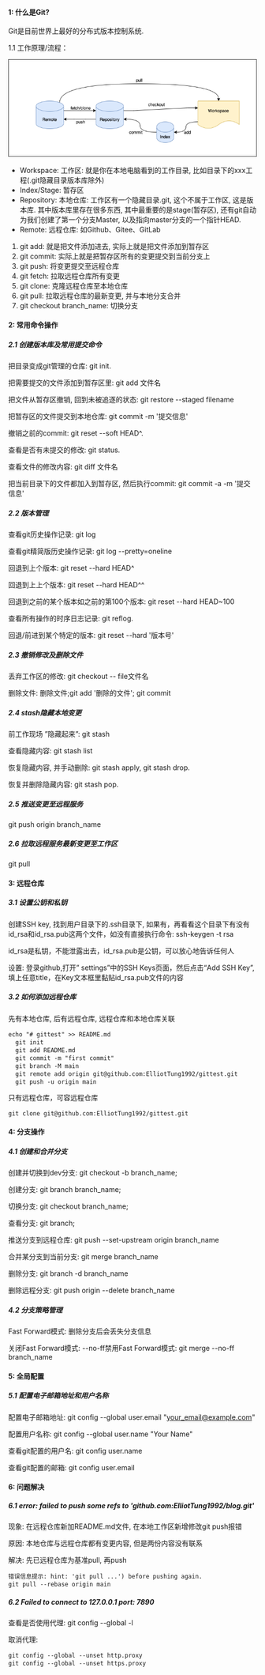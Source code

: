 #### 1: 什么是Git?

Git是目前世界上最好的分布式版本控制系统.

1.1 工作原理/流程：

![gitFlowChart](https://raw.githubusercontent.com/LittleElliotTung1992/pic_bed/main/root/gitFlowChart.png)

- Workspace: 工作区: 就是你在本地电脑看到的工作目录, 比如目录下的xxx工程(.git隐藏目录版本库除外)
- Index/Stage: 暂存区
- Repository: 本地仓库: 工作区有一个隐藏目录.git, 这个不属于工作区, 这是版本库. 其中版本库里存在很多东西, 其中最重要的是stage(暂存区), 还有git自动为我们创建了第一个分支Master, 以及指向master分支的一个指针HEAD.
- Remote: 远程仓库: 如Github、Gitee、GitLab



1. git add: 就是把文件添加进去, 实际上就是把文件添加到暂存区
2. git commit: 实际上就是把暂存区所有的变更提交到当前分支上
3. git push: 将变更提交至远程仓库
4. git fetch: 拉取远程仓库所有变更
5. git clone: 克隆远程仓库至本地仓库
6. git pull: 拉取远程仓库的最新变更, 并与本地分支合并
7. git checkout branch_name: 切换分支 



#### 2: 常用命令操作

##### 2.1 创建版本库及常用提交命令

把目录变成git管理的仓库: git init.

把需要提交的文件添加到暂存区里: git add 文件名

把文件从暂存区撤销, 回到未被追逐的状态: git restore --staged filename

把暂存区的文件提交到本地仓库: git commit -m '提交信息'

撤销之前的commit: git reset --soft HEAD^.

查看是否有未提交的修改: git status.

查看文件的修改内容: git diff 文件名

把当前目录下的文件都加入到暂存区, 然后执行commit: git commit -a -m '提交信息'

##### 2.2 版本管理

查看git历史操作记录: git log

查看git精简版历史操作记录: git log --pretty=oneline

回退到上个版本: git reset --hard HEAD^

回退到上上个版本: git reset --hard HEAD^^

回退到之前的某个版本如之前的第100个版本: git reset --hard HEAD~100

查看所有操作的时序日志记录: git reflog.

回退/前进到某个特定的版本: git reset --hard '版本号'

##### 2.3 撤销修改及删除文件

丢弃工作区的修改: git checkout -- file文件名

删除文件: 删除文件;git add '删除的文件'; git commit

##### 2.4 stash隐藏本地变更

前工作现场 ”隐藏起来”: git stash

查看隐藏内容: git stash list

恢复隐藏内容, 并手动删除: git stash apply, git stash drop.

恢复并删除隐藏内容: git stash pop.

##### 2.5 推送变更至远程服务

git push origin branch_name

##### 2.6 拉取远程服务最新变更至工作区

git pull



#### 3: 远程仓库

##### 3.1 设置公钥和私钥

创建SSH key, 找到用户目录下的.ssh目录下, 如果有，再看看这个目录下有没有id_rsa和id_rsa.pub这两个文件，如没有直接执行命令: ssh-keygen -t rsa

id_rsa是私钥，不能泄露出去，id_rsa.pub是公钥，可以放心地告诉任何人

设置: 登录github,打开” settings”中的SSH Keys页面，然后点击“Add SSH Key”,填上任意title，在Key文本框里黏贴id_rsa.pub文件的内容

##### 3.2 如何添加远程仓库

先有本地仓库, 后有远程仓库,  远程仓库和本地仓库关联

```git
echo "# gittest" >> README.md
  git init
  git add README.md
  git commit -m "first commit"
  git branch -M main
  git remote add origin git@github.com:ElliotTung1992/gittest.git
  git push -u origin main
```

只有远程仓库，可容远程仓库

```
git clone git@github.com:ElliotTung1992/gittest.git
```



#### 4: 分支操作

##### 4.1 创建和合并分支

创建并切换到dev分支: git checkout -b branch_name;

创建分支: git branch branch_name;

切换分支: git checkout branch_name;

查看分支: git branch;

推送分支到远程仓库: git push --set-upstream origin branch_name

合并某分支到当前分支: git merge branch_name

删除分支: git branch -d branch_name

删除远程分支: git push origin --delete branch_name

##### 4.2 分支策略管理

Fast Forward模式: 删除分支后会丢失分支信息

关闭Fast Forward模式: --no-ff禁用Fast Forward模式: git merge --no-ff branch_name



#### 5: 全局配置

##### 5.1 配置电子邮箱地址和用户名称

配置电子邮箱地址: git config --global user.email "your_email@example.com"

配置用户名称: git config --global user.name "Your Name"

查看git配置的用户名: git config user.name

查看git配置的邮箱: git config user.email



#### 6: 问题解决

##### 6.1 error: failed to push some refs to 'github.com:ElliotTung1992/blog.git'

现象: 在远程仓库新加README.md文件, 在本地工作区新增修改git push报错

原因: 本地仓库与远程仓库都有变更内容, 但是两份内容没有联系

解决: 先已远程仓库为基准pull, 再push

```
错误信息提示: hint: 'git pull ...') before pushing again.
git pull --rebase origin main
```

##### 6.2 Failed to connect to 127.0.0.1 port: 7890

查看是否使用代理: git config --global -l

取消代理: 

```
git config --global --unset http.proxy
git config --global --unset https.proxy
```































